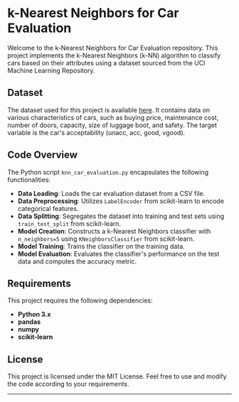 
# k-Nearest Neighbors for Car Evaluation

Welcome to the k-Nearest Neighbors for Car Evaluation repository. This project implements the k-Nearest Neighbors (k-NN) algorithm to classify cars based on their attributes using a dataset sourced from the UCI Machine Learning Repository.

## Dataset

The dataset used for this project is available [here](https://archive.ics.uci.edu/dataset/19/car+evaluation). It contains data on various characteristics of cars, such as buying price, maintenance cost, number of doors, capacity, size of luggage boot, and safety. The target variable is the car's acceptability (unacc, acc, good, vgood).


## Code Overview

The Python script `knn_car_evaluation.py` encapsulates the following functionalities:

- **Data Loading**: Loads the car evaluation dataset from a CSV file.
- **Data Preprocessing**: Utilizes `LabelEncoder` from scikit-learn to encode categorical features.
- **Data Splitting**: Segregates the dataset into training and test sets using `train_test_split` from scikit-learn.
- **Model Creation**: Constructs a k-Nearest Neighbors classifier with `n_neighbors=5` using `KNeighborsClassifier` from scikit-learn.
- **Model Training**: Trains the classifier on the training data.
- **Model Evaluation**: Evaluates the classifier's performance on the test data and computes the accuracy metric.


## Requirements

This project requires the following dependencies:

- **Python 3.x**
- **pandas**
- **numpy**
- **scikit-learn**


## License

This project is licensed under the MIT License. Feel free to use and modify the code according to your requirements.

---



